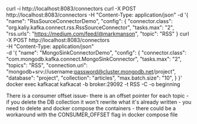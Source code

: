 curl -i http://localhost:8083/connectors
curl -X POST http://localhost:8083/connectors      -H "Content-Type: application/json"      -d '{
           "name": "RssSourceConnectorDemo",
           "config": {
             "connector.class": "org.kaliy.kafka.connect.rss.RssSourceConnector",
             "tasks.max": "2",
             "rss.urls": "https://medium.com/feed/@markmanson",
             "topic": "RSS"
           }
curl -X POST http://localhost:8083/connectors \
     -H "Content-Type: application/json" \
     -d '{
           "name": "MongoSinkConnectorDemo",
           "config": {
             "connector.class": "com.mongodb.kafka.connect.MongoSinkConnector",
             "tasks.max": "2",
             "topics": "RSS",
             "connection.uri": "mongodb+srv://username:password@cluster.mongodb.net/project",
             "database": "project",
             "collection": "articles",
             "max.batch.size": "10",
           }
         }'
docker exec kafkacat kafkacat     -b broker:29092     -t RSS     -C -o beginning


There is a consumer offset issue- there is an offset pointer for each topic - if you delete the DB collection it won't rewrite what it's already written - you need to delete and docker compose the containers - there could be a workaround with the CONSUMER_OFFSET flag in docker compose file
